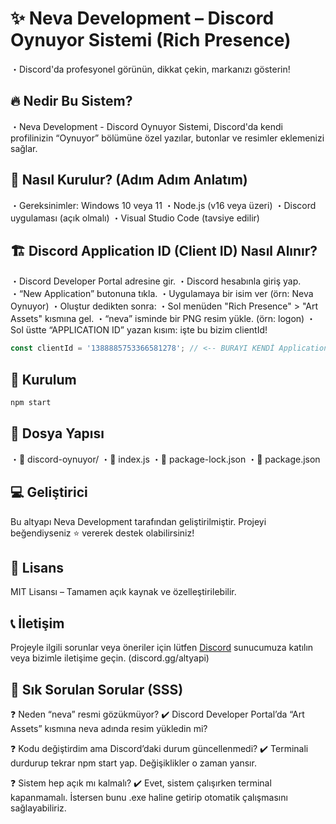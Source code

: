 # ✨ Neva Development – Discord Oynuyor Sistemi (Rich Presence)

・Discord'da profesyonel görünün, dikkat çekin, markanızı gösterin!

## 🔥 Nedir Bu Sistem?

・Neva Development - Discord Oynuyor Sistemi, Discord'da kendi profilinizin “Oynuyor” bölümüne özel yazılar, butonlar ve resimler eklemenizi sağlar.


## 🚀 Nasıl Kurulur? (Adım Adım Anlatım)
・Gereksinimler: Windows 10 veya 11
・Node.js (v16 veya üzeri)
・Discord uygulaması (açık olmalı)
・Visual Studio Code (tavsiye edilir)

## 🏗️ Discord Application ID (Client ID) Nasıl Alınır?
・Discord Developer Portal adresine gir.
・Discord hesabınla giriş yap.
・“New Application” butonuna tıkla.
・Uygulamaya bir isim ver (örn: Neva Oynuyor)
・Oluştur dedikten sonra:
・Sol menüden "Rich Presence" > "Art Assets" kısmına gel.
・“neva” isminde bir PNG resim yükle. (örn: logon)
・Sol üstte “APPLICATION ID” yazan kısım: işte bu bizim clientId!

```js
const clientId = '1388885753366581278'; // <-- BURAYI KENDİ Application ID'n ile değiştir!
```

## 📂 Kurulum

```bash
npm start
```

## 🔧 Dosya Yapısı

・📁 discord-oynuyor/
・📄 index.js
・📄 package-lock.json
・📄 package.json

## 💻 Geliştirici
Bu altyapı Neva Development tarafından geliştirilmiştir. Projeyi beğendiyseniz ⭐ vererek destek olabilirsiniz!

## 📜 Lisans
MIT Lisansı – Tamamen açık kaynak ve özelleştirilebilir.

## 📞 İletişim
Projeyle ilgili sorunlar veya öneriler için lütfen [Discord](https://discord.gg/altyapi) sunucumuza katılın veya bizimle iletişime geçin. (discord.gg/altyapi)


## 🧽 Sık Sorulan Sorular (SSS)
❓ Neden “neva” resmi gözükmüyor?
✔️ Discord Developer Portal’da “Art Assets” kısmına neva adında resim yükledin mi?

❓ Kodu değiştirdim ama Discord’daki durum güncellenmedi?
✔️ Terminali durdurup tekrar npm start yap. Değişiklikler o zaman yansır.

❓ Sistem hep açık mı kalmalı?
✔️ Evet, sistem çalışırken terminal kapanmamalı.
İstersen bunu .exe haline getirip otomatik çalışmasını sağlayabiliriz.
